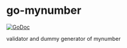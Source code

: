 # go-mynumber
[![GoDoc](https://godoc.org/github.com/nasa9084/go-mynumber?status.svg)](https://godoc.org/github.com/nasa9084/go-mynumber)

validator and dummy generator of mynumber
